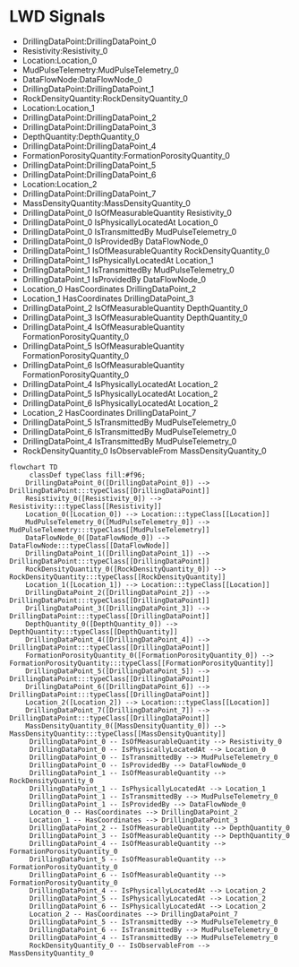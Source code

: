 # LWD Signals
- DrillingDataPoint:DrillingDataPoint_0
- Resistivity:Resistivity_0
- Location:Location_0
- MudPulseTelemetry:MudPulseTelemetry_0
- DataFlowNode:DataFlowNode_0
- DrillingDataPoint:DrillingDataPoint_1
- RockDensityQuantity:RockDensityQuantity_0
- Location:Location_1
- DrillingDataPoint:DrillingDataPoint_2
- DrillingDataPoint:DrillingDataPoint_3
- DepthQuantity:DepthQuantity_0
- DrillingDataPoint:DrillingDataPoint_4
- FormationPorosityQuantity:FormationPorosityQuantity_0
- DrillingDataPoint:DrillingDataPoint_5
- DrillingDataPoint:DrillingDataPoint_6
- Location:Location_2
- DrillingDataPoint:DrillingDataPoint_7
- MassDensityQuantity:MassDensityQuantity_0
- DrillingDataPoint_0 IsOfMeasurableQuantity Resistivity_0
- DrillingDataPoint_0 IsPhysicallyLocatedAt Location_0
- DrillingDataPoint_0 IsTransmittedBy MudPulseTelemetry_0
- DrillingDataPoint_0 IsProvidedBy DataFlowNode_0
- DrillingDataPoint_1 IsOfMeasurableQuantity RockDensityQuantity_0
- DrillingDataPoint_1 IsPhysicallyLocatedAt Location_1
- DrillingDataPoint_1 IsTransmittedBy MudPulseTelemetry_0
- DrillingDataPoint_1 IsProvidedBy DataFlowNode_0
- Location_0 HasCoordinates DrillingDataPoint_2
- Location_1 HasCoordinates DrillingDataPoint_3
- DrillingDataPoint_2 IsOfMeasurableQuantity DepthQuantity_0
- DrillingDataPoint_3 IsOfMeasurableQuantity DepthQuantity_0
- DrillingDataPoint_4 IsOfMeasurableQuantity FormationPorosityQuantity_0
- DrillingDataPoint_5 IsOfMeasurableQuantity FormationPorosityQuantity_0
- DrillingDataPoint_6 IsOfMeasurableQuantity FormationPorosityQuantity_0
- DrillingDataPoint_4 IsPhysicallyLocatedAt Location_2
- DrillingDataPoint_5 IsPhysicallyLocatedAt Location_2
- DrillingDataPoint_6 IsPhysicallyLocatedAt Location_2
- Location_2 HasCoordinates DrillingDataPoint_7
- DrillingDataPoint_5 IsTransmittedBy MudPulseTelemetry_0
- DrillingDataPoint_6 IsTransmittedBy MudPulseTelemetry_0
- DrillingDataPoint_4 IsTransmittedBy MudPulseTelemetry_0
- RockDensityQuantity_0 IsObservableFrom MassDensityQuantity_0
```mermaid
flowchart TD
	 classDef typeClass fill:#f96;
	DrillingDataPoint_0([DrillingDataPoint_0]) --> DrillingDataPoint:::typeClass[[DrillingDataPoint]]
	Resistivity_0([Resistivity_0]) --> Resistivity:::typeClass[[Resistivity]]
	Location_0([Location_0]) --> Location:::typeClass[[Location]]
	MudPulseTelemetry_0([MudPulseTelemetry_0]) --> MudPulseTelemetry:::typeClass[[MudPulseTelemetry]]
	DataFlowNode_0([DataFlowNode_0]) --> DataFlowNode:::typeClass[[DataFlowNode]]
	DrillingDataPoint_1([DrillingDataPoint_1]) --> DrillingDataPoint:::typeClass[[DrillingDataPoint]]
	RockDensityQuantity_0([RockDensityQuantity_0]) --> RockDensityQuantity:::typeClass[[RockDensityQuantity]]
	Location_1([Location_1]) --> Location:::typeClass[[Location]]
	DrillingDataPoint_2([DrillingDataPoint_2]) --> DrillingDataPoint:::typeClass[[DrillingDataPoint]]
	DrillingDataPoint_3([DrillingDataPoint_3]) --> DrillingDataPoint:::typeClass[[DrillingDataPoint]]
	DepthQuantity_0([DepthQuantity_0]) --> DepthQuantity:::typeClass[[DepthQuantity]]
	DrillingDataPoint_4([DrillingDataPoint_4]) --> DrillingDataPoint:::typeClass[[DrillingDataPoint]]
	FormationPorosityQuantity_0([FormationPorosityQuantity_0]) --> FormationPorosityQuantity:::typeClass[[FormationPorosityQuantity]]
	DrillingDataPoint_5([DrillingDataPoint_5]) --> DrillingDataPoint:::typeClass[[DrillingDataPoint]]
	DrillingDataPoint_6([DrillingDataPoint_6]) --> DrillingDataPoint:::typeClass[[DrillingDataPoint]]
	Location_2([Location_2]) --> Location:::typeClass[[Location]]
	DrillingDataPoint_7([DrillingDataPoint_7]) --> DrillingDataPoint:::typeClass[[DrillingDataPoint]]
	MassDensityQuantity_0([MassDensityQuantity_0]) --> MassDensityQuantity:::typeClass[[MassDensityQuantity]]
	 DrillingDataPoint_0 -- IsOfMeasurableQuantity --> Resistivity_0 
	 DrillingDataPoint_0 -- IsPhysicallyLocatedAt --> Location_0 
	 DrillingDataPoint_0 -- IsTransmittedBy --> MudPulseTelemetry_0 
	 DrillingDataPoint_0 -- IsProvidedBy --> DataFlowNode_0 
	 DrillingDataPoint_1 -- IsOfMeasurableQuantity --> RockDensityQuantity_0 
	 DrillingDataPoint_1 -- IsPhysicallyLocatedAt --> Location_1 
	 DrillingDataPoint_1 -- IsTransmittedBy --> MudPulseTelemetry_0 
	 DrillingDataPoint_1 -- IsProvidedBy --> DataFlowNode_0 
	 Location_0 -- HasCoordinates --> DrillingDataPoint_2 
	 Location_1 -- HasCoordinates --> DrillingDataPoint_3 
	 DrillingDataPoint_2 -- IsOfMeasurableQuantity --> DepthQuantity_0 
	 DrillingDataPoint_3 -- IsOfMeasurableQuantity --> DepthQuantity_0 
	 DrillingDataPoint_4 -- IsOfMeasurableQuantity --> FormationPorosityQuantity_0 
	 DrillingDataPoint_5 -- IsOfMeasurableQuantity --> FormationPorosityQuantity_0 
	 DrillingDataPoint_6 -- IsOfMeasurableQuantity --> FormationPorosityQuantity_0 
	 DrillingDataPoint_4 -- IsPhysicallyLocatedAt --> Location_2 
	 DrillingDataPoint_5 -- IsPhysicallyLocatedAt --> Location_2 
	 DrillingDataPoint_6 -- IsPhysicallyLocatedAt --> Location_2 
	 Location_2 -- HasCoordinates --> DrillingDataPoint_7 
	 DrillingDataPoint_5 -- IsTransmittedBy --> MudPulseTelemetry_0 
	 DrillingDataPoint_6 -- IsTransmittedBy --> MudPulseTelemetry_0 
	 DrillingDataPoint_4 -- IsTransmittedBy --> MudPulseTelemetry_0 
	 RockDensityQuantity_0 -- IsObservableFrom --> MassDensityQuantity_0 
```
